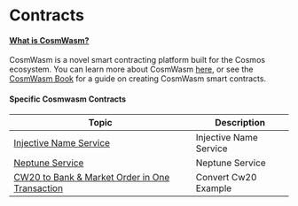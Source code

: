 # Contracts

#### [What is CosmWasm?](./#what-is-cosmwasm-)[​](https://docs.injective.network/develop/guides/cosmwasm-dapps/#what-is-cosmwasm) <a href="#user-content-what-is-cosmwasm" id="user-content-what-is-cosmwasm"></a>

CosmWasm is a novel smart contracting platform built for the Cosmos ecosystem. You can learn more about CosmWasm [here](https://docs.cosmwasm.com/docs/), or see the [CosmWasm Book](https://book.cosmwasm.com/index.html) for a guide on creating CosmWasm smart contracts.

#### Specific Cosmwasm Contracts

| Topic                                                                                      | Description            |
| ------------------------------------------------------------------------------------------ | ---------------------- |
| [Injective Name Service](injective-name-service.md)                                        | Injective Name Service |
| [Neptune Service](neptune-service.md)                                                      | Neptune Service        |
| [CW20 to Bank & Market Order in One Transaction](cw20-convert-and-market-order-example.md) | Convert Cw20 Example   |
